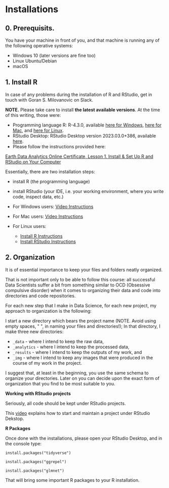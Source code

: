 # Installations

## 0. Prerequisits.

You have your machine in front of you, and that machine is running any of the following operative systems:

- Windows 10 (later versions are fine too)
- Linux Ubuntu/Debian
- macOS

## 1. Install R

In case of any problems during the installation of R and RStudio, get in touch with Goran S. Milovanovic on Slack.

**NOTE.** Please take care to install **the latest available versions**. At the time of this writing, those were:

- Programming language R: R-4.3.0, available [here for Windows](https://cran.r-project.org/bin/windows/base/), [here for Mac](https://cran.r-project.org/bin/macosx/), and [here for Linux](https://cran.r-project.org/bin/linux/ubuntu/fullREADME.html).
- RStudio Desktop: RStudio Desktop version 2023.03.0+386, available [here](https://posit.co/download/rstudio-desktop/).
- Please follow the instructions provided here:

[Earth Data Analytics Online Certificate, Lesson 1. Install & Set Up R and RStudio on Your Computer](https://www.earthdatascience.org/courses/earth-analytics/document-your-science/setup-r-rstudio/)

Essentially, there are two installation steps:

- install R (the programming language)
- install RStudio (your IDE, i.e. your working environment, where you write code, inspect data, etc.)

- For Windows users: [Video Instructions](https://www.youtube.com/watch?v=9-RrkJQQYqY)
- For Mac users: [Video Instructions](https://www.youtube.com/watch?v=Y20P3u3c_1c)
- For Linux users:
   - [Install R Instructions](https://www.digitalocean.com/community/tutorials/how-to-install-r-on-ubuntu-18-04-quickstart)
   - [Install RStudio Instructions](https://linuxconfig.org/how-to-install-rstudio-on-ubuntu-20-04-focal-fossa-linux)

## 2. Organization

It is of essential importance to keep your files and folders neatly organized. 

That is not important only to be able to follow this course: all successful Data Scientists suffer a bit from something similar to OCD (Obsessive compulsive disorder) when it comes to organizing their data and code into directories and code repositories.

For each new step that I make in Data Science, for each new project, my approach to organization is the following:

I start a new directory which bears the project name (NOTE. Avoid using empty spaces, " ", in naming your files and directories!);
In that directory, I make three new directories:

- `_data` - where I intend to keep the raw data,
- `_analytics` - where I intend to keep the processed data,
- `_results` - where I intend to keep the outputs of my work, and
- `_img` - where I intend to keep any images that were produced in the course of my work in the project.

I suggest that, at least in the beginning, you use the same schema to organize your directories. Later on you can decide upon the exact form of organization that you find to be most suitable to you.

**Working with RStudio projects**

Seriously, all code should be kept under RStudio projects.

This [video](https://www.youtube.com/watch?v=WyrJmJWgPiU) explains how to start and maintain a project under RStudio Dekstop. 

**R Packages**

Once done with the installations, please open your RStudio Desktop, and in the console type:

`install.packages("tidyverse")`

`install.packages("ggrepel")`

`install.packages("glmnet")`


That will bring some important R packages to your R installation.